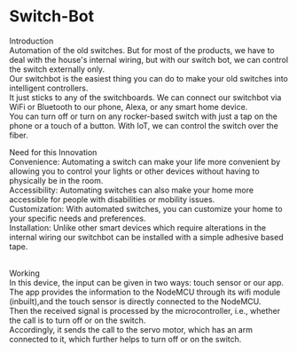 # Switch-Bot
Introduction
<br>
Automation of the old switches. But for most of the products, we have to deal with the house's internal wiring, but with our switch bot, we can control the switch externally only. 
<br>
Our switchbot is the easiest thing you can do to make your old switches into intelligent controllers.
<br>
It just sticks to any of the switchboards. We can connect our switchbot via WiFi or Bluetooth to our phone, Alexa, or any smart home device. 
<br>
You can turn off or turn on any rocker-based switch with just a tap on the phone or a touch of a button. With IoT, we can control the switch over the fiber.
<br>

Need for this Innovation
<br>
Convenience: Automating a switch can make your life more convenient by allowing you to control your lights or other devices without having to physically be in the room. 
<br>
Accessibility: Automating switches can also make your home more accessible for people with disabilities or mobility issues.
<br>
Customization: With automated switches, you can customize your home to your specific needs and preferences.
<br>
Installation: Unlike other smart devices which require alterations in the internal wiring our switchbot can be installed with a simple adhesive based tape. 

<br>
Working
<br>
In this device, the input can be given in two ways: touch sensor or our app.
<br>
The app provides the information to the NodeMCU through its wifi module (inbuilt),and the touch sensor is directly connected to the NodeMCU.
<br>
Then the received signal is processed by the microcontroller, i.e., whether the call is to turn off or on the switch.
<br>
Accordingly, it sends the call to the servo motor, which has an arm connected to it, which further helps to turn off or on the switch.

